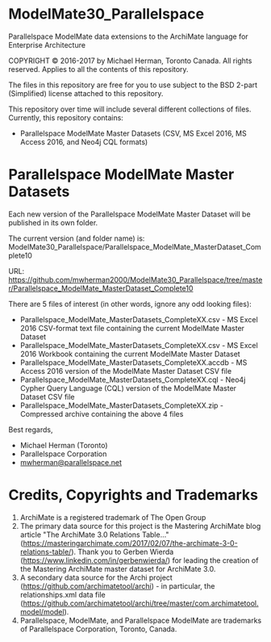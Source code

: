 # ModelMate30_Parallelspace
Parallelspace ModelMate data extensions to the ArchiMate language for Enterprise Architecture

COPYRIGHT © 2016-2017 by Michael Herman, Toronto Canada. All rights reserved. Applies to all the contents of this repository.

The files in this repository are free for you to use subject to the BSD 2-part (Simplified) license attached to this repository.

This repository over time will include several different collections of files.  Currently, this repository contains:
- Parallelspace ModelMate Master Datasets (CSV, MS Excel 2016, MS Access 2016, and Neo4j CQL formats)

# Parallelspace ModelMate Master Datasets

Each new version of the Parallelspace ModelMate Master Dataset will be published in its own folder.

The current version (and folder name) is: ModelMate30_Parallelspace/Parallelspace_ModelMate_MasterDataset_Complete10

URL: https://github.com/mwherman2000/ModelMate30_Parallelspace/tree/master/Parallelspace_ModelMate_MasterDataset_Complete10

There are 5 files of interest (in other words, ignore any odd looking files):

- Parallelspace_ModelMate_MasterDatasets_CompleteXX.csv - MS Excel 2016 CSV-format text file containing the current ModelMate Master Dataset
- Parallelspace_ModelMate_MasterDatasets_CompleteXX.csv - MS Excel 2016 Workbook containing the current ModelMate Master Dataset
- Parallelspace_ModelMate_MasterDatasets_CompleteXX.accdb - MS Access 2016 version of the ModelMate Master Dataset CSV file
- Parallelspace_ModelMate_MasterDatasets_CompleteXX.cql - Neo4j Cypher Query Language (CQL) version of the ModelMate Master Dataset CSV file
- Parallelspace_ModelMate_MasterDatasets_CompleteXX.zip - Compressed archive containing the above 4 files

Best regards,
- Michael Herman (Toronto)
- Parallelspace Corporation
- mwherman@parallelspace.net

# Credits, Copyrights and Trademarks

1. ArchiMate is a registered trademark of The Open Group
2. The primary data source for this project is the Mastering ArchiMate blog article "The ArchiMate 3.0 Relations Table…" (https://masteringarchimate.com/2017/02/07/the-archimate-3-0-relations-table/). Thank you to Gerben Wierda (https://www.linkedin.com/in/gerbenwierda/) for leading the creation of the Mastering ArchiMate master dataset for ArchiMate 3.0.
3. A secondary data source for the Archi project (https://github.com/archimatetool/archi) - in particular, the relationships.xml data file (https://github.com/archimatetool/archi/tree/master/com.archimatetool.model/model).
4. Parallelspace, ModelMate, and Parallelspace ModelMate are trademarks of Parallelspace Corporation, Toronto, Canada.
